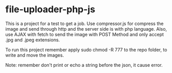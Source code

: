 # file-uploader-php-js
This is a project for a test to get a job. Use compressor.js for compress the image and send through http and the server side is with php language. Also, use AJAX with fetch to send the image with POST Method and only accept .jpg and .jpeg extensions.

To run this project remember apply sudo chmod -R 777 to the repo folder, to write and move the images.

Note: remember don't print or echo a string before the json, it cause error.

